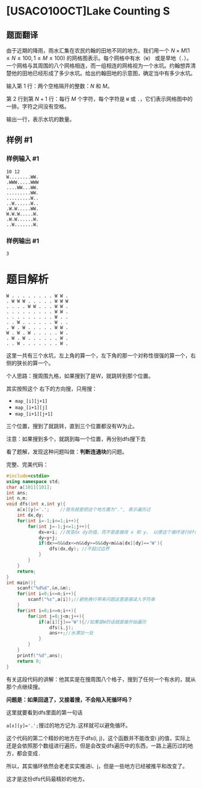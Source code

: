 # [USACO10OCT]Lake Counting S

## 题面翻译

由于近期的降雨，雨水汇集在农民约翰的田地不同的地方。我们用一个 $N\times M(1\leq N\leq 100, 1\leq M\leq 100)$ 的网格图表示。每个网格中有水（`W`） 或是旱地（`.`）。一个网格与其周围的八个网格相连，而一组相连的网格视为一个水坑。约翰想弄清楚他的田地已经形成了多少水坑。给出约翰田地的示意图，确定当中有多少水坑。

输入第 $1$ 行：两个空格隔开的整数：$N$ 和 $M$。

第 $2$ 行到第 $N+1$ 行：每行 $M$ 个字符，每个字符是 `W` 或 `.`，它们表示网格图中的一排。字符之间没有空格。

输出一行，表示水坑的数量。

## 样例 #1

### 样例输入 #1

```
10 12
W........WW.
.WWW.....WWW
....WW...WW.
.........WW.
.........W..
..W......W..
.W.W.....WW.
W.W.W.....W.
.W.W......W.
..W.......W.
```

### 样例输出 #1

```
3
```
# 题目解析
```
W . . . . . . . . W W . 
. W W W . . . . . W W W
. . . . W W . . . W W .
. . . . . . . . . W W .
. . . . . . . . . W . .
. . W . . . . . . W . .
. W . W . . . . . W W .
W . W . W . . . . . W . 
. W . W . . . . . . W .
. . W . . . . . . . W .
```
这里一共有三个水坑，左上角的算一个，左下角的那一个对称性很强的算一个，右侧的狭长的算一个。

个人思路：搜周围九格，如果搜到了是W，就跳转到那个位置。

其实按照这个  右下的方向搜，只用搜：

+ `map_[i][j+1]`
+ `map_[i+1][j]`
+ `map_[i+1][j+1]`

三个位置，搜到了就跳转，直到三个位置都没有W为止。

注意：如果搜到多个，就跳到每一个位置，再分别dfs搜下去

看了题解，发现这种问题叫做：**判断连通块**的问题。

完整、完美代码：
```cpp
#include<cstdio>
using namespace std;
char a[101][101];
int ans;
int n,m;
void dfs(int x,int y){
    a[x][y]='.';    //首先就是把这个地方置为".", 表示遍历过
    int dx,dy;
    for(int i=-1;i<=1;i++){
        for(int j=-1;j<=1;j++){
            dx=x+i; //改变dx dy的值，而不是直接改 x 和 y， 以便这个循环进行dfs
            dy=y+j;
            if(dx>=0&&dx<=n&&dy>=0&&dy<m&&a[dx][dy]=='W'){
                dfs(dx,dy); //不超过边界
            }
        }
    }
    return;
} 
int main(){
    scanf("%d%d",&n,&m);
    for(int i=0;i<=n;i++){
    	scanf("%s",a[i]);//避免换行带来问题这里直接读入字符串
    }
    for(int i=0;i<=n;i++){
        for(int j=0;j<m;j++){
            if(a[i][j]=='W'){//如果是W的话就直接开始遍历
                dfs(i,j);
                ans++;//水潭加一处
            }
        }
    }
    printf("%d",ans);
    return 0;
}
```

有关这段代码的讲解：他其实是在搜周围八个格子，搜到了任何一个有水的，就从那个点继续搜。

**问题是：如果回退了，又接着搜，不会陷入死循环吗？**

这里就要看到dfs里面的第一句话

`a[x][y]='.';`搜过的地方记为`.`这样就可以避免循环。

这个代码的第二个精妙的地方在于dfs(i, j)，这个函数并不能改变i j的值，实际上还是会依照那个数组进行遍历，但是会改变dfs遍历中的东西，一路上遍历过的地方，都会变成`.`

所以，其实循环依然会老老实实推进i、j，但是一些地方已经被推平和改变了。

这才是这份dfs代码最精妙的地方。